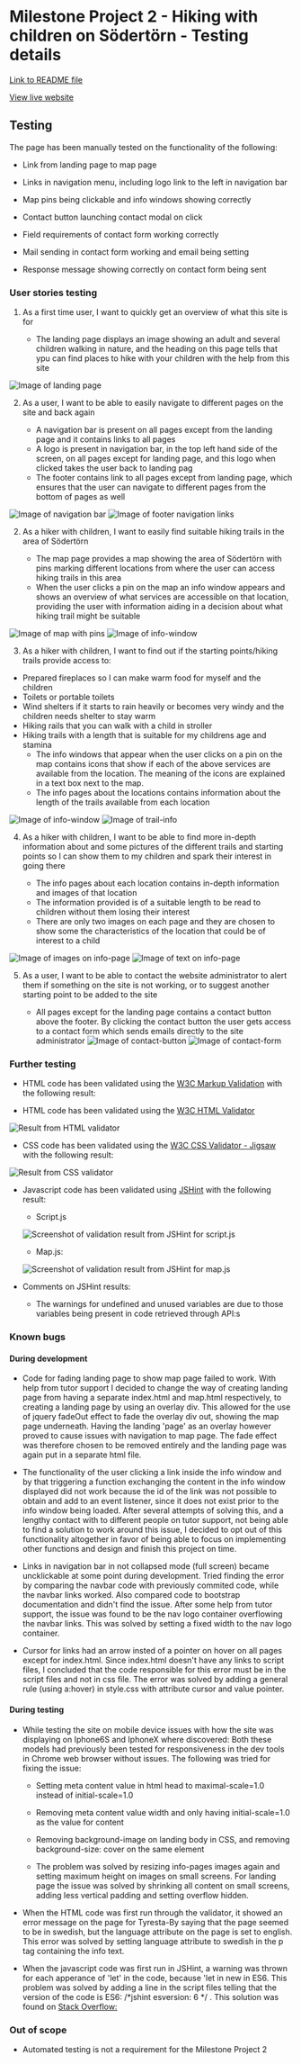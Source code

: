 # Milestone Project 2 - Hiking with children on Södertörn - Testing details

[Link to README file](README.md/)

[View live website](https://mmmangooo.github.io/Milestone-Project2/)

## Testing

The page has been manually tested on the functionality of the following:

* Link from landing page to map page

* Links in navigation menu, including logo link to the left in navigation bar

* Map pins being clickable and info windows showing correctly

* Contact button launching contact modal on click

* Field requirements of contact form working correctly

* Mail sending in contact form working and email being setting

* Response message showing correctly on contact form being sent




### User stories testing

1. As a first time user, I want to quickly get an overview of what this site is for 

    * The landing page displays an image showing an adult and several children walking in nature, and the heading on this page tells that ypu can find places to hike with your children
      with the help from this site

![Image of landing page](./assets/images/landing-page.png)

2. As a user, I want to be able to easily navigate to different pages on the site and back again

    * A navigation bar is present on all pages except from the landing page and it contains links to all pages 
    * A logo is present in navigation bar, in the top left hand side of the screen, on all pages except for landing page, and this logo when clicked takes the user back to landing pag
    * The footer contains link to all pages except from landing page, which ensures that the user can navigate to different pages from the bottom of pages as well

![Image of navigation bar](./assets/images/navbar.png)
![Image of footer navigation links](./assets/images/footer.png)

2. As a hiker with children, I want to easily find suitable hiking trails in the area of Södertörn

    * The map page provides a map showing the area of Södertörn with pins marking different locations from where the user can access hiking trails in this area
    * When the user clicks a pin on the map an info window appears and shows an overview of what services are accessible on that location, providing the user with information aiding 
      in a decision about what hiking trail might be suitable

![Image of map with pins](./assets/images/map.png)
![Image of info-window](./assets/images/info-window.png)

3. As a hiker with children, I want to find out if the starting points/hiking trails provide access to:
 * Prepared fireplaces so I can make warm food for myself and the children
 * Toilets or portable toilets
 * Wind shelters if it starts to rain heavily or becomes very windy and the children needs shelter to stay warm
 * Hiking rails that you can walk with a child in stroller
 * Hiking trails with a length that is suitable for my childrens age and stamina
     * The info windows that appear when the user clicks on a pin on the map contains icons that show if each of the above services are available from the location. The meaning of
       the icons are explained in a text box next to the map.
     * The info pages about the locations contains information about the length of the trails available from each location

![Image of info-window](./assets/images/info-window.png)
![Image of trail-info](./assets/images/trail-info.png) 

4. As a hiker with children, I want to be able to find more in-depth information about and some pictures of the different trails and starting points so I can show them to my children 
   and spark their interest in going there

     * The info pages about each location contains in-depth information and images of that location
     * The information provided is of a suitable length to be read to children without them losing their interest
     * There are only two images on each page and they are chosen to show some the characteristics of the location that could be of interest to a child

![Image of images on info-page](./assets/images/info-images.png) 
![Image of text on info-page](./assets/images/info-text.png) 

5. As a user, I want to be able to contact the website administrator to alert them if something on the site is not working, or to suggest another
   starting point to be added to the site

     * All pages except for the landing page contains a contact button above the footer. By clicking the contact button the user gets access to a contact form which sends emails
       directly to the site administrator
![Image of contact-button](./assets/images/contact-btn.png) 
![Image of contact-form](./assets/images/contact-form.png) 
       


### Further testing

* HTML code has been validated using the [W3C Markup Validation](https://validator.w3.org/) with the following result:

* HTML code has been validated using the [W3C HTML Validator](https://validator.w3.org/)

![Result from HTML validator](./assets/images/html-validation.png)

* CSS code has been validated using the [W3C CSS Validator - Jigsaw](https://jigsaw.w3.org/css-validator/) with the following result:

![Result from CSS validator](./assets/images/css-validation.png)

* Javascript code has been validated using [JSHint](https://jshint.com/) with the following result:
    
    * Script.js

  ![Screenshot of validation result from JSHint for script.js](./assets/images/script-jshint.png)
    
    * Map.js:

  ![Screenshot of validation result from JSHint for map.js](./assets/images/map-jshint.png)

* Comments on JSHint results:
    * The warnings for undefined and unused variables are due to those variables being present in code retrieved through API:s


### Known bugs

#### During development

* Code for fading landing page to show map page failed to work. With help from tutor support I decided to change the way of creating landing page from 
  having a separate index.html and map.html respectively, to creating a landing page by using an overlay div. This allowed for the use of jquery fadeOut 
  effect to fade the overlay div out, showing the map page underneath. Having the landing 'page' as an overlay however proved to cause issues with navigation 
  to map page. The fade effect was therefore chosen to be removed entirely and the landing page was again put in a separate html file.

* The functionality of the user clicking a link inside the info window and by that triggering a function exchanging the content in the info window displayed
  did not work because the id of the link was not possible to obtain and add to an event listener, since it does not exist prior to the info window 
  being loaded. After several attempts of solving this, and a lengthy contact with to different people on tutor support, not being able to find a solution
  to work around this issue, I decided to opt out of this functionality altogether in favor of being able to focus on implementing other functions and
  design and finish this project on time. 

* Links in navigation bar in not collapsed mode (full screen) became uncklickable at some point during development. Tried finding the error by comparing the navbar code with previously commited
  code, while the navbar links worked. Also compared code to bootstrap documentation and didn't find the issue. After some help from tutor support, the issue was found to be the nav logo 
  container overflowing the navbar links. This was solved by setting a fixed width to the nav logo container. 

* Cursor for links had an arrow insted of a pointer on hover on all pages except for index.html. Since index.html doesn't have any links to script files, I concluded
  that the code responsible for this error must be in the script files and not in css file. The error was solved by adding a general rule (using a:hover) in style.css with
  attribute cursor and value pointer.

#### During testing

* While testing the site on mobile device issues with how the site was displaying on Iphone6S and IphoneX where discovered: Both these models had previously been tested for responsiveness
  in the dev tools in Chrome web browser without issues. The following was tried for fixing the issue:

   * Setting meta content value in html head to maximal-scale=1.0 instead of initial-scale=1.0
   
   * Removing meta content value width and only having initial-scale=1.0 as the value for content

   * Removing background-image on landing body in CSS, and removing background-size: cover on the same element

   * The problem was solved by resizing info-pages images again and setting maximum height on images on small screens. For landing page the issue was solved by shrinking all content
     on small screens, adding less vertical padding and setting overflow hidden. 

* When the HTML code was first run through the validator, it showed an error message on the page for Tyresta-By saying that the page seemed to be in swedish, but the language attribute
  on the page is set to english. This error was solved by setting language attribute to swedish in the p tag containing the info text.

* When the javascript code was first run in JSHint, a warning was thrown for each apperance of 'let' in the code, because 'let in new in ES6. This problem was solved by adding a line in the 
  script files telling that the version of the code is ES6: /*jshint esversion: 6 */ . This solution was found on [Stack Overflow:](https://stackoverflow.com/questions/37247474/es6-in-jshint-jshintrc-has-esversion-but-still-getting-warning-using-atom/42865871)


### Out of scope

* Automated testing is not a requirement for the Milestone Project 2
